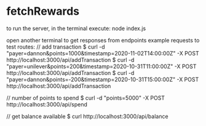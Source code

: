 # fetchRewards

to run the server, in the terminal execute:
  node index.js

open another terminal to get responses from endpoints
example requests to test routes:
  // add transaction
  $ curl -d "payer=dannon&points=1000&timestamp=2020-11-02T14:00:00Z" -X POST http://localhost:3000/api/addTransaction
  $ curl -d "payer=unilever&points=200&timestamp=2020-10-31T11:00:00Z" -X POST http://localhost:3000/api/addTransaction
  $ curl -d "payer=dannon&points=-200&timestamp=2020-10-31T15:00:00Z" -X POST http://localhost:3000/api/addTransaction

  // number of points to spend
  $ curl -d "points=5000" -X POST http://localhost:3000/api/spend

  // get balance available 
  $ curl http://localhost:3000/api/balance
  
